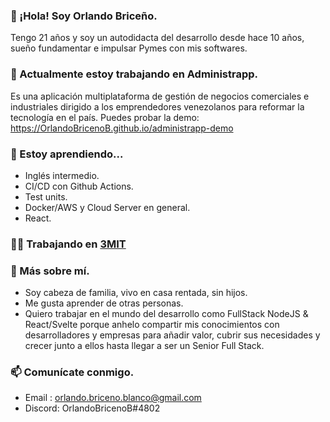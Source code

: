 ### 👋 ¡Hola! Soy Orlando Briceño.

Tengo 21 años y soy un autodidacta del desarrollo desde hace 10 años, sueño fundamentar e impulsar Pymes con mis softwares.

### 🔭 Actualmente estoy trabajando en Administrapp.

Es una aplicación multiplataforma de gestión de negocios comerciales e industriales dirigido a los emprendedores venezolanos para reformar la tecnología en el país.
Puedes probar la demo: https://OrlandoBricenoB.github.io/administrapp-demo

### 🌱 Estoy aprendiendo...

- Inglés intermedio.
- CI/CD con Github Actions.
- Test units.
- Docker/AWS y Cloud Server en general.
- React.

### 👨‍💻 Trabajando en [3MIT](https://3mit.dev)

### 💬 Más sobre mí.

- Soy cabeza de familia, vivo en casa rentada, sin hijos.
- Me gusta aprender de otras personas.
- Quiero trabajar en el mundo del desarrollo como FullStack NodeJS & React/Svelte porque anhelo compartir mis conocimientos con desarrolladores y empresas para añadir valor, cubrir sus necesidades y crecer junto a ellos hasta llegar a ser un Senior Full Stack.

### 📫 Comunícate conmigo.

- Email  : [orlando.briceno.blanco@gmail.com](mailto://orlando.briceno.blanco@gmail.com)
- Discord: OrlandoBricenoB#4802
